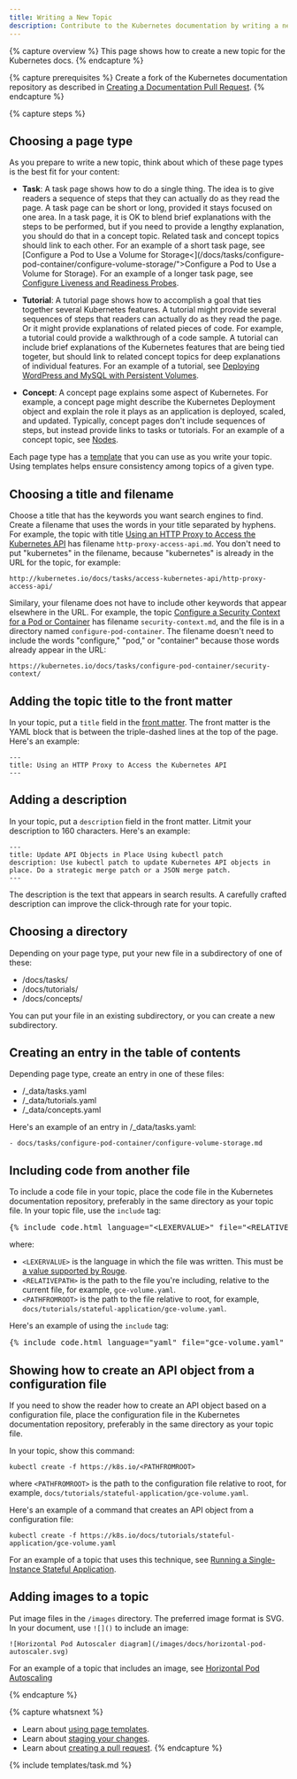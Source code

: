 ```yaml
---
title: Writing a New Topic
description: Contribute to the Kubernetes documentation by writing a new topic.
---
```


{% capture overview %}
This page shows how to create a new topic for the Kubernetes docs.
{% endcapture %}

{% capture prerequisites %}
Create a fork of the Kubernetes documentation repository as described in
[Creating a Documentation Pull Request](/docs/home/contribute/create-pull-request/).
{% endcapture %}

{% capture steps %}

## Choosing a page type

As you prepare to write a new topic, think about which of these page types
is the best fit for your content:

* **Task**: A task page shows how to do a single thing. The idea is to give
readers a sequence of steps that they can actually do as they read the page.
A task page can be short or long, provided it stays focused on one area. In a
task page, it is OK to blend brief explanations with the steps to be performed,
but if you need to provide a lengthy explanation, you should do that in a
concept topic. Related task and concept topics should link to each other. For
an example of a short task page, see
[Configure a Pod to Use a Volume for Storage<](/docs/tasks/configure-pod-container/configure-volume-storage/">Configure a Pod to Use a Volume for Storage).
For an example of a longer task page, see
[Configure Liveness and Readiness Probes](/docs/tasks/configure-pod-container/configure-liveness-readiness-probes).

* **Tutorial**: A tutorial page shows how to accomplish a goal that ties together
 several Kubernetes features. A tutorial might provide several sequences of steps
 that readers can actually do as they read the page. Or it might provide
 explanations of related pieces of code. For example, a tutorial could provide a
 walkthrough of a code sample. A tutorial can include brief explanations of the
 Kubernetes features that are being tied togeter, but should link to related
 concept topics for deep explanations of individual features. For an example
 of a tutorial, see
 [Deploying WordPress and MySQL with Persistent Volumes](/docs/tutorials/stateful-application/mysql-wordpress-persistent-volume/).

* **Concept**: A concept page explains some aspect of Kubernetes. For example,
a concept page might describe the Kubernetes Deployment object and explain the
role it plays as an application is deployed, scaled, and updated. Typically,
concept pages don't include sequences of steps, but instead provide links to
tasks or tutorials. For an example of a concept topic, see
[Nodes](/docs/concepts/architecture/nodes/).

Each page type has a
[template](/docs/home/contribute/page-templates/)
that you can use as you write your topic.
Using templates helps ensure consistency among topics of a given type.

## Choosing a title and filename

Choose a title that has the keywords you want search engines to find.
Create a filename that uses the words in your title separated by hyphens.
For example, the topic with title
[Using an HTTP Proxy to Access the Kubernetes API](/docs/tasks/access-kubernetes-api/http-proxy-access-api/)
has filename `http-proxy-access-api.md`. You don't need to put
"kubernetes" in the filename, because "kubernetes" is already in the
URL for the topic, for example:

    http://kubernetes.io/docs/tasks/access-kubernetes-api/http-proxy-access-api/

Similary, your filename does not have to include other keywords that appear
elsewhere in the URL. For example, the topic
[Configure a Security Context for a Pod or Container](/docs/tasks/configure-pod-container/security-context/)
has filename `security-context.md`, and the file is in a directory named
`configure-pod-container`. The filename doesn't need to include the words
"configure," "pod," or "container" because those words already appear in the URL:

    https://kubernetes.io/docs/tasks/configure-pod-container/security-context/

## Adding the topic title to the front matter

In your topic, put a `title` field in the
[front matter](https://jekyllrb.com/docs/frontmatter/).
The front matter is the YAML block that is between the
triple-dashed lines at the top of the page. Here's an example:

    ---
    title: Using an HTTP Proxy to Access the Kubernetes API
    ---

## Adding a description

In your topic, put a `description` field in the front matter. Litmit
your description to 160 characters. Here's an example:

    ---
    title: Update API Objects in Place Using kubectl patch
    description: Use kubectl patch to update Kubernetes API objects in place. Do a strategic merge patch or a JSON merge patch.
    ---

The description is the text that appears in search results. A carefully
crafted description can improve the click-through rate for your topic.

## Choosing a directory

Depending on your page type, put your new file in a subdirectory of one of these:

* /docs/tasks/
* /docs/tutorials/
* /docs/concepts/

You can put your file in an existing subdirectory, or you can create a new
subdirectory.

## Creating an entry in the table of contents

Depending page type, create an entry in one of these files:

* /_data/tasks.yaml
* /_data/tutorials.yaml
* /_data/concepts.yaml

Here's an example of an entry in /_data/tasks.yaml:

    - docs/tasks/configure-pod-container/configure-volume-storage.md

## Including code from another file

To include a code file in your topic, place the code file in the Kubernetes
documentation repository, preferably in the same directory as your topic
file. In your topic file, use the `include` tag:

<pre>&#123;% include code.html language="&lt;LEXERVALUE&gt;" file="&lt;RELATIVEPATH&gt;" ghlink="/&lt;PATHFROMROOT&gt;" %&#125;</pre>

where:

* `<LEXERVALUE>` is the language in which the file was written. This must be
[a value supported by Rouge](https://github.com/jneen/rouge/wiki/list-of-supported-languages-and-lexers).
* `<RELATIVEPATH>` is the path to the file you're including, relative to the current file, for example, `gce-volume.yaml`.
* `<PATHFROMROOT>` is the path to the file relative to root, for example, `docs/tutorials/stateful-application/gce-volume.yaml`.

Here's an example of using the `include` tag:

<pre>&#123;% include code.html language="yaml" file="gce-volume.yaml" ghlink="/docs/tutorials/stateful-application/gce-volume.yaml" %&#125;</pre>

## Showing how to create an API object from a configuration file

If you need to show the reader how to create an API object based on a
configuration file, place the configuration file in the Kubernetes documentation
repository, preferably in the same directory as your topic file.

In your topic, show this command:

    kubectl create -f https://k8s.io/<PATHFROMROOT>

where `<PATHFROMROOT>` is the path to the configuration file relative to root,
for example, `docs/tutorials/stateful-application/gce-volume.yaml`.

Here's an example of a command that creates an API object from a configuration file:

    kubectl create -f https://k8s.io/docs/tutorials/stateful-application/gce-volume.yaml

For an example of a topic that uses this technique, see
[Running a Single-Instance Stateful Application](/docs/tutorials/stateful-application/run-stateful-application/).

## Adding images to a topic

Put image files in the `/images` directory. The preferred
image format is SVG. In your document, use `![]()` to include an image:

    ![Horizontal Pod Autoscaler diagram](/images/docs/horizontal-pod-autoscaler.svg)

For an example of a topic that includes an image, see
[Horizontal Pod Autoscaling](/docs/tasks/run-application/horizontal-pod-autoscale/)

{% endcapture %}

{% capture whatsnext %}
* Learn about [using page templates](/docs/home/contribute/page-templates/).
* Learn about [staging your changes](/docs/home/contribute/stage-documentation-changes).
* Learn about [creating a pull request](/docs/home/contribute/create-pull-request/).
{% endcapture %}

{% include templates/task.md %}
